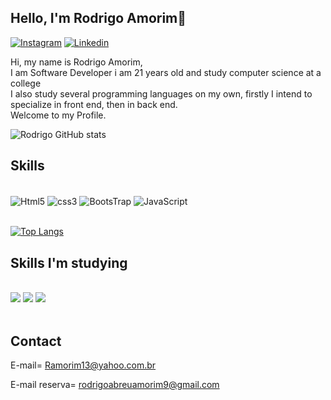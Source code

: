## Hello, I'm Rodrigo Amorim👋

[![Instagram](https://img.shields.io/badge/Instagram-E4405F?style=for-the-badge&logo=instagram&logoColor=white)](https://www.instagram.com/rodrigoamorim_aa/)
[![Linkedin](https://img.shields.io/badge/LinkedIn-0077B5?style=for-the-badge&logo=linkedin&logoColor=white)](https://www.linkedin.com/in/rodrigo-amorim-022b2926a/)

Hi, my name is Rodrigo Amorim,<br>
I am
Software Developer
i am 21 years old and study computer science at a college <br>
I also study several programming languages on my own,
firstly I intend to specialize in front end, then in back end.<br>
Welcome to my Profile.

![Rodrigo GitHub stats](https://github-readme-stats.vercel.app/api?username=rabmorim&show_icons=true&theme=radical)

## Skills
<div style="display: inline_block"><br/>
  <img align="center" alt="Html5" src="https://img.shields.io/badge/HTML5-E34F26?style=for-the-badge&logo=html5&logoColor=white"/>
  <img align="center" alt="css3" src="https://img.shields.io/badge/CSS3-1572B6?style=for-the-badge&logo=css3&logoColor=white"/>
  <img align="center" alt="BootsTrap" src="https://img.shields.io/badge/Bootstrap-563D7C?style=for-the-badge&logo=bootstrap&logoColor=white"/>
  <img align="center" alt="JavaScript" src="https://img.shields.io/badge/JavaScript-323330?style=for-the-badge&logo=javascript&logoColor=F7DF1E"/>
</div><br>  

[![Top Langs](https://github-readme-stats.vercel.app/api/top-langs/?username=rabmorim&hide_progress=true)](https://github.com/anuraghazra/github-readme-stats)


## Skills I'm studying
<div style="display: inline_block"><br/>
  <img align="center' alt="dart" src="https://img.shields.io/badge/Dart-0175C2?style=for-the-badge&logo=dart&logoColor=white"/>
  <img align="center' alt="flutter" src="https://img.shields.io/badge/Flutter-02569B?style=for-the-badge&logo=flutter&logoColor=white"/>
  <img align="center' alt="firebase" src="https://img.shields.io/badge/MySQL-000?style=for-the-badge&logo=firebase&logoColor=ffca28"/>
</div><br>

## Contact
 E-mail= Ramorim13@yahoo.com.br
 
 E-mail reserva= rodrigoabreuamorim9@gmail.com



